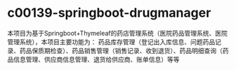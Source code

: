 # c00139-springboot-drugmanager
本项目为基于Springboot+Thymeleaf的药店管理系统（医院药品管理系统、医院管理系统），本项目主要功能为： 药品库存管理（登记出入库信息、问题药品记录、药品保质期检查）、药品销售管理（销售记录、收到退货）、药品明细查询（药品信息管理、供应商信息管理、退货给供应商、账单信息）等等

